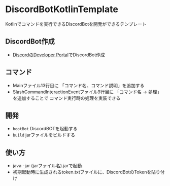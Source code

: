 # DiscordBotKotlinTemplate
Kotlinでコマンドを実行できるDiscordBotを開発ができるテンプレート

## DiscordBot作成
 - [DiscordのDeveloper Portal](https://discord.com/developers/applications)でDiscordBot作成

## コマンド
 - Mainファイル13行目に 「コマンド名、コマンド説明」を追加する
 - SlashCommandInteractionEventファイル9行目に 「コマンド名 -> 処理」を追加することで コマンド実行時の処理を実装できる

## 開発
 - `bootBot` DiscordBOTを起動する
 - `build` jarファイルをビルドする

## 使い方
 - java -jar (jarファイル名).jarで起動
 - 初期起動時に生成されるtoken.txtファイルに、DiscordBotのTokenを貼り付け